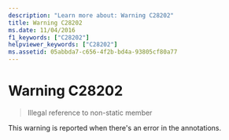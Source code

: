 ```yaml
---
description: "Learn more about: Warning C28202"
title: Warning C28202
ms.date: 11/04/2016
f1_keywords: ["C28202"]
helpviewer_keywords: ["C28202"]
ms.assetid: 05abbda7-c656-4f2b-bd4a-93805cf80a77
---
```

# Warning C28202

> Illegal reference to non-static member

This warning is reported when there's an error in the annotations.
